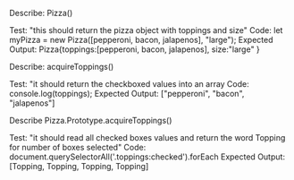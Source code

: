 <!-- Describe:

Test: 
Code: 
Expected Output: -->

Describe: Pizza()

Test: "this should return the pizza object with toppings and size"
Code: let myPizza = new Pizza([pepperoni, bacon, jalapenos], "large");
Expected Output: Pizza{toppings:[pepperoni, bacon, jalapenos], size:"large" }

Describe: acquireToppings()

Test: "it should return the checkboxed values into an array 
Code: console.log(toppings);
Expected Output: ["pepperoni", "bacon", "jalapenos"]

Describe Pizza.Prototype.acquireToppings()

Test: "it should read all checked boxes values and return the word Topping for number of boxes selected"
Code: document.querySelectorAll('.toppings:checked').forEach
Expected Output: [Topping, Topping, Topping, Topping]


